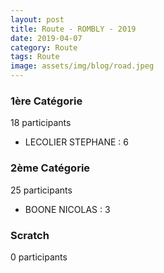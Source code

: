 ```yaml
---
layout: post
title: Route - ROMBLY - 2019
date: 2019-04-07
category: Route
tags: Route
image: assets/img/blog/road.jpeg
---
```


### 1ère Catégorie
18 participants
- LECOLIER STEPHANE : 6

### 2ème Catégorie
25 participants
- BOONE NICOLAS : 3

### Scratch
0 participants
